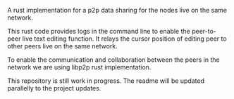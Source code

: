 A rust implementation for a p2p data sharing for the nodes live on the same network.

This rust code provides logs in the command line to enable the peer-to-peer live text editing function. It relays the cursor position of editing peer to other peers live on the same network.

To enable the communication and collaboration between the peers in the network we are using libp2p rust implementation.

This repository is still work in progress.
The readme will be updated parallelly to the project updates.

